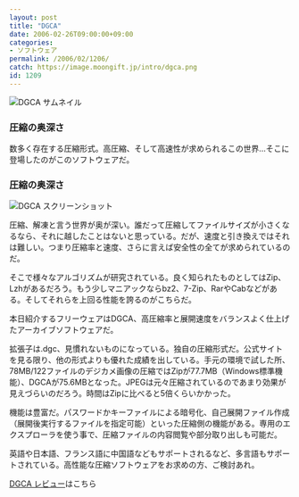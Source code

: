 ```yaml
---
layout: post
title: "DGCA"
date: 2006-02-26T09:00:00+09:00
categories:
- ソフトウェア
permalink: /2006/02/1206/
catch: https://image.moongift.jp/intro/dgca.png
id: 1209
---
```

 ![DGCA サムネイル](https://image.moongift.jp/intro/dgca.t.png "DGCA サムネイル")
  

### 圧縮の奥深さ
  
数多く存在する圧縮形式。高圧縮、そして高速性が求められるこの世界…そこに登場したのがこのソフトウェアだ。  
<!--more-->  

### 圧縮の奥深さ
  

![DGCA スクリーンショット](https://image.moongift.jp/intro/dgca.png "DGCA スクリーンショット")

  

圧縮、解凍と言う世界が奥が深い。誰だって圧縮してファイルサイズが小さくなるなら、それに越したことはないと思っている。だが、速度と引き換えではそれは難しい。つまり圧縮率と速度、さらに言えば安全性の全てが求められているのだ。

  

そこで様々なアルゴリズムが研究されている。良く知られたものとしてはZip、Lzhがあるだろう。もう少しマニアックならbz2、7-Zip、RarやCabなどがある。そしてそれらを上回る性能を誇るのがこちらだ。

  

本日紹介するフリーウェアはDGCA、高圧縮率と展開速度をバランスよく仕上げたアーカイブソフトウェアだ。

  

拡張子は.dgc、見慣れないものになっている。独自の圧縮形式だ。公式サイトを見る限り、他の形式よりも優れた成績を出している。手元の環境で試した所、78MB/122ファイルのデジカメ画像の圧縮ではZipが77.7MB（Windows標準機能）、DGCAが75.6MBとなった。JPEGは元々圧縮されているのであまり効果が見えづらいのだろう。時間はZipに比べると5倍くらいかかった。

  

機能は豊富だ。パスワードかキーファイルによる暗号化、自己展開ファイル作成（展開後実行するファイルを指定可能）といった圧縮側の機能がある。専用のエクスプローラを使う事で、圧縮ファイルの内容閲覧や部分取り出しも可能だ。

  

英語や日本語、フランス語に中国語などもサポートされるなど、多言語もサポートされている。高性能な圧縮ソフトウェアをお求めの方、ご検討あれ。

  

[DGCA レビュー](http://oss.moongift.jp/review/i-1215.html)はこちら

